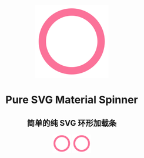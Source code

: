 <p align="center">
    <img src="https://raw.githubusercontent.com/Aira-Sakuranomiya/Pure-SVG-Material-Spinner/936ed1442d878c3fc3c49c371691922b0e427812/md_spinner.svg" width="200">
</p>

<h1 align="center">Pure SVG Material Spinner</h1>
<h2 align="center">简单的纯 SVG 环形加载条</h2>

<p align="center">
    <img src="https://raw.githubusercontent.com/Aira-Sakuranomiya/Pure-SVG-Material-Spinner/936ed1442d878c3fc3c49c371691922b0e427812/md_spinner.svg" width="50">
    <img src="https://raw.githubusercontent.com/Aira-Sakuranomiya/Pure-SVG-Material-Spinner/2fa499d8d03cd0c851f71ddcada42389da035b9a/md_spinner-round.svg" width="50">
</p>